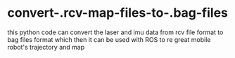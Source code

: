 # convert-.rcv-map-files-to-.bag-files
this python code can convert the laser and imu data from rcv file format to bag files format which then it can be used with ROS to re great mobile robot's trajectory and map 
